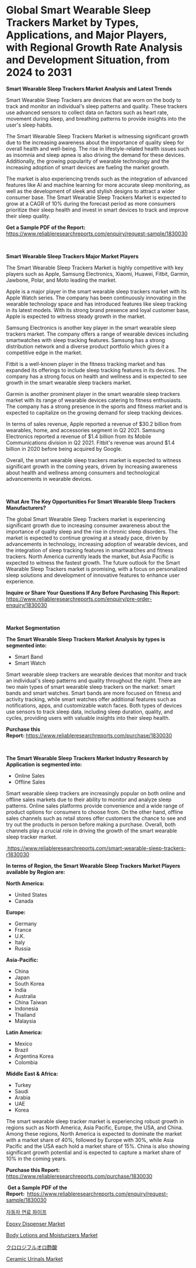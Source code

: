 <p><h1>Global Smart Wearable Sleep Trackers Market by Types, Applications, and Major Players, with Regional Growth Rate Analysis and Development Situation, from 2024 to 2031</h1></p><p><strong>Smart Wearable Sleep Trackers Market Analysis and Latest Trends</strong></p>
<p><p>Smart Wearable Sleep Trackers are devices that are worn on the body to track and monitor an individual's sleep patterns and quality. These trackers use advanced sensors to collect data on factors such as heart rate, movement during sleep, and breathing patterns to provide insights into the user's sleep habits.</p><p>The Smart Wearable Sleep Trackers Market is witnessing significant growth due to the increasing awareness about the importance of quality sleep for overall health and well-being. The rise in lifestyle-related health issues such as insomnia and sleep apnea is also driving the demand for these devices. Additionally, the growing popularity of wearable technology and the increasing adoption of smart devices are fueling the market growth.</p><p>The market is also experiencing trends such as the integration of advanced features like AI and machine learning for more accurate sleep monitoring, as well as the development of sleek and stylish designs to attract a wider consumer base. The Smart Wearable Sleep Trackers Market is expected to grow at a CAGR of 10% during the forecast period as more consumers prioritize their sleep health and invest in smart devices to track and improve their sleep quality.</p></p>
<p><strong>Get a Sample PDF of the Report:&nbsp;</strong> <a href="https://www.reliableresearchreports.com/enquiry/request-sample/1830030">https://www.reliableresearchreports.com/enquiry/request-sample/1830030</a></p>
<p>&nbsp;</p>
<p><strong>Smart Wearable Sleep Trackers Major Market Players</strong></p>
<p><p>The Smart Wearable Sleep Trackers Market is highly competitive with key players such as Apple, Samsung Electronics, Xiaomi, Huawei, Fitbit, Garmin, Jawbone, Polar, and Moto leading the market.</p><p>Apple is a major player in the smart wearable sleep trackers market with its Apple Watch series. The company has been continuously innovating in the wearable technology space and has introduced features like sleep tracking in its latest models. With its strong brand presence and loyal customer base, Apple is expected to witness steady growth in the market.</p><p>Samsung Electronics is another key player in the smart wearable sleep trackers market. The company offers a range of wearable devices including smartwatches with sleep tracking features. Samsung has a strong distribution network and a diverse product portfolio which gives it a competitive edge in the market.</p><p>Fitbit is a well-known player in the fitness tracking market and has expanded its offerings to include sleep tracking features in its devices. The company has a strong focus on health and wellness and is expected to see growth in the smart wearable sleep trackers market.</p><p>Garmin is another prominent player in the smart wearable sleep trackers market with its range of wearable devices catering to fitness enthusiasts. The company has a strong presence in the sports and fitness market and is expected to capitalize on the growing demand for sleep tracking devices.</p><p>In terms of sales revenue, Apple reported a revenue of $30.2 billion from wearables, home, and accessories segment in Q2 2021. Samsung Electronics reported a revenue of $1.4 billion from its Mobile Communications division in Q2 2021. Fitbit's revenue was around $1.4 billion in 2020 before being acquired by Google.</p><p>Overall, the smart wearable sleep trackers market is expected to witness significant growth in the coming years, driven by increasing awareness about health and wellness among consumers and technological advancements in wearable devices.</p></p>
<p>&nbsp;</p>
<p><strong>What Are The Key Opportunities For Smart Wearable Sleep Trackers Manufacturers?</strong></p>
<p><p>The global Smart Wearable Sleep Trackers market is experiencing significant growth due to increasing consumer awareness about the importance of quality sleep and the rise in chronic sleep disorders. The market is expected to continue growing at a steady pace, driven by advancements in technology, increasing adoption of wearable devices, and the integration of sleep tracking features in smartwatches and fitness trackers. North America currently leads the market, but Asia Pacific is expected to witness the fastest growth. The future outlook for the Smart Wearable Sleep Trackers market is promising, with a focus on personalized sleep solutions and development of innovative features to enhance user experience.</p></p>
<p><strong>Inquire or Share Your Questions If Any Before Purchasing This Report:</strong> <a href="https://www.reliableresearchreports.com/enquiry/pre-order-enquiry/1830030">https://www.reliableresearchreports.com/enquiry/pre-order-enquiry/1830030</a></p>
<p>&nbsp;</p>
<p><strong>Market Segmentation</strong></p>
<p><strong>The Smart Wearable Sleep Trackers Market Analysis by types is segmented into:</strong></p>
<p><ul><li>Smart Band</li><li>Smart Watch</li></ul></p>
<p><p>Smart wearable sleep trackers are wearable devices that monitor and track an individual's sleep patterns and quality throughout the night. There are two main types of smart wearable sleep trackers on the market: smart bands and smart watches. Smart bands are more focused on fitness and activity tracking, while smart watches offer additional features such as notifications, apps, and customizable watch faces. Both types of devices use sensors to track sleep data, including sleep duration, quality, and cycles, providing users with valuable insights into their sleep health.</p></p>
<p><strong>Purchase this Report:&nbsp;</strong><a href="https://www.reliableresearchreports.com/purchase/1830030">https://www.reliableresearchreports.com/purchase/1830030</a></p>
<p>&nbsp;</p>
<p><strong>The Smart Wearable Sleep Trackers Market Industry Research by Application is segmented into:</strong></p>
<p><ul><li>Online Sales</li><li>Offline Sales</li></ul></p>
<p><p>Smart wearable sleep trackers are increasingly popular on both online and offline sales markets due to their ability to monitor and analyze sleep patterns. Online sales platforms provide convenience and a wide range of product options for consumers to choose from. On the other hand, offline sales channels such as retail stores offer customers the chance to see and try out the products in person before making a purchase. Overall, both channels play a crucial role in driving the growth of the smart wearable sleep tracker market.</p></p>
<p><a href="https://www.reliableresearchreports.com/smart-wearable-sleep-trackers-r1830030">&nbsp;https://www.reliableresearchreports.com/smart-wearable-sleep-trackers-r1830030</a></p>
<p><strong>In terms of Region, the Smart Wearable Sleep Trackers Market Players available by Region are:</strong></p>
<p>
    <p> <strong> North America: </strong>
        <ul>
            <li>United States</li>
            <li>Canada</li>
        </ul>
        </p> 
    <p> <strong> Europe: </strong>
        <ul>
            <li>Germany</li>
            <li>France</li>
            <li>U.K.</li>
            <li>Italy</li>
            <li>Russia</li>
        </ul>
        </p> 
    <p> <strong> Asia-Pacific: </strong>
        <ul>
            <li>China</li>
            <li>Japan</li>
            <li>South Korea</li>
            <li>India</li>
            <li>Australia</li>
            <li>China Taiwan</li>
            <li>Indonesia</li>
            <li>Thailand</li>
            <li>Malaysia</li>
        </ul>
        </p> 
    <p> <strong> Latin America: </strong>
        <ul>
            <li>Mexico</li>
            <li>Brazil</li>
            <li>Argentina Korea</li>
            <li>Colombia</li>
        </ul>
        </p> 
    <p> <strong> Middle East & Africa: </strong>
        <ul>
            <li>Turkey</li>
            <li>Saudi</li>
            <li>Arabia</li>
            <li>UAE</li>
            <li>Korea</li>
        </ul>
    </p>
    </p>
<p><p>The smart wearable sleep tracker market is experiencing robust growth in regions such as North America, Asia Pacific, Europe, the USA, and China. Among these regions, North America is expected to dominate the market with a market share of 40%, followed by Europe with 30%, while Asia Pacific and the USA each hold a market share of 15%. China is also showing significant growth potential and is expected to capture a market share of 10% in the coming years.</p></p>
<p><strong>Purchase this Report: </strong><a href="https://www.reliableresearchreports.com/purchase/1830030">https://www.reliableresearchreports.com/purchase/1830030</a></p>
<p>&nbsp;<strong>Get a Sample PDF of the Report:&nbsp;&nbsp;</strong><a href="https://www.reliableresearchreports.com/enquiry/request-sample/1830030">https://www.reliableresearchreports.com/enquiry/request-sample/1830030</a></p>
<p><strong></strong></p>
<p><p><a href="https://medium.com/@allanchulist567567jdf/%EC%9E%90%EB%8F%99%EC%B0%A8-%EC%97%B0%EB%A3%8C%EA%B4%80-%EC%8B%9C%EC%9E%A5-%EA%B7%9C%EB%AA%A8%EB%8A%94-%EC%97%B0%ED%8F%89%EA%B7%A0-%EC%84%B1%EC%9E%A5%EB%A5%A0-%EB%A1%9C-%EC%84%B1%EC%9E%A5%ED%95%98%EA%B3%A0-%EC%9E%88%EC%9C%BC%EB%A9%B0-%EB%B3%B8-%EB%B3%B4%EA%B3%A0%EC%84%9C%EB%8A%94-%EC%9C%A0%ED%98%95-%EC%9D%91%EC%9A%A9-%EC%84%B1%EC%9E%A5-%EB%B0%8F-2024%EB%85%84%EB%B6%80%ED%84%B0-2031%EB%85%84%EA%B9%8C%EC%A7%80%EC%9D%98-%EC%98%88%EC%B8%A1-%EB%B6%84%EC%84%9D%EC%9D%84-%EB%8B%A4%EB%A3%A8%EA%B3%A0-%EC%9E%88%EC%8A%B5%EB%8B%88%EB%8B%A4-f5ef035ab91d">자동차 연료 파이프</a></p><p><a href="https://issuu.com/reportprime-2/docs/epoxy-dispenser-market-size-2030.pptx">Epoxy Dispenser Market</a></p><p><a href="https://github.com/yadanielu/Market-Research-Report-List-1/blob/main/body-lotions-and-moisturizers-market.md">Body Lotions and Moisturizers Market</a></p><p><a href="https://medium.com/@oswaldoavarro768546/%E6%AC%A1%E3%81%AE%E6%96%87%E3%82%92%E6%97%A5%E6%9C%AC%E8%AA%9E%E3%81%AB%E7%BF%BB%E8%A8%B3%E3%81%97%E3%81%BE%E3%81%99-%E8%A3%BD%E5%93%81%E3%82%BF%E3%82%A4%E3%83%97%E5%88%A5-%E3%82%A2%E3%83%97%E3%83%AA%E3%82%B1%E3%83%BC%E3%82%B7%E3%83%A7%E3%83%B3%E5%88%A5-%E5%9C%B0%E5%9F%9F%E5%88%A5%E3%81%AB%E5%88%86%E6%9E%90%E3%81%97%E3%81%9F-%E4%B8%96%E7%95%8C%E3%81%AE%E3%82%AF%E3%83%AD%E3%83%AD%E3%82%B8%E3%83%95%E3%83%AB%E3%82%AA%E3%83%AD%E9%85%A2%E9%85%B8%E5%B8%82%E5%A0%B4%E3%81%AE%E8%A6%8F%E6%A8%A1%E3%81%A8%E3%82%B7%E3%82%A7%E3%82%A2%E4%BA%88%E6%B8%AC-2024%E5%B9%B4-2031%E5%B9%B4-7199b5efe808?postPublishedType=initial">クロロジフルオロ酢酸</a></p><p><a href="https://github.com/lsapaaep8/Market-Research-Report-List-1/blob/main/ceramic-urinals-market.md">Ceramic Urinals Market</a></p></p>